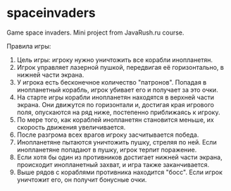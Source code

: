 # spaceinvaders
Game space invaders. Mini project from JavaRush.ru course.

Правила игры:

1. Цель игры: игроку нужно уничтожить все корабли инопланетян.
2. Игрок управляет лазерной пушкой, передвигая её горизонтально, в нижней части экрана.
3. У игрока есть бесконечное количество "патронов". Попадая в инопланетный корабль, игрок убивает его и получает за это очки.
4. На старте игры корабли инопланетян находятся в верхней части экрана. Они движутся по горизонтали и, достигая края игрового поля, опускаются на ряд ниже, постепенно приближаясь к игроку.
5. По мере того, как кораблей инопланетян становится меньше, их скорость движения увеличивается.
6. После разгрома всех врагов игроку засчитывается победа.
7. Инопланетяне пытаются уничтожить пушку, стреляя по ней. Если инопланетяне попадают в пушку, игрок терпит поражение.
8. Если хотя бы один из противников достигает нижней части экрана, происходит инопланетный захват, и игра также заканчивается.
9. Выше рядов с кораблями противника находится "босс". Если игрок уничтожит его, он получит бонусные очки.

